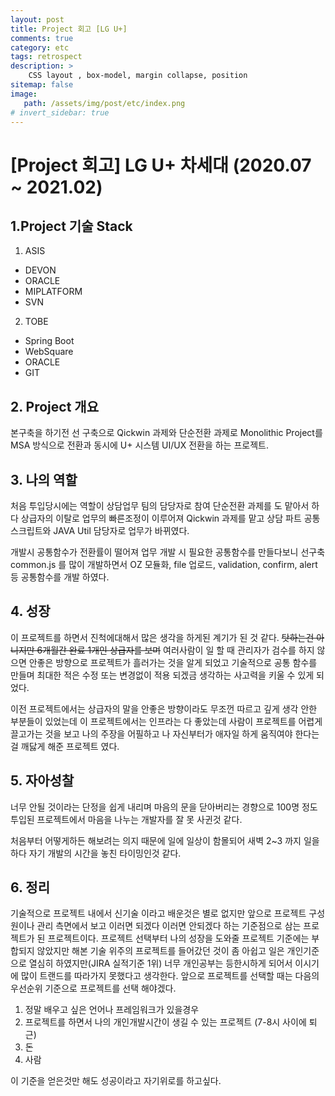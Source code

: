 ```yaml
---
layout: post
title: Project 회고 [LG U+]
comments: true
category: etc
tags: retrospect
description: >
    CSS layout , box-model, margin collapse, position
sitemap: false
image: 
   path: /assets/img/post/etc/index.png
# invert_sidebar: true
---
```


# [Project 회고] LG U+ 차세대 (2020.07 ~ 2021.02)

## 1.Project 기술 Stack  
1. ASIS
  - DEVON
  - ORACLE 
  - MIPLATFORM
  - SVN

2. TOBE
  - Spring Boot
  - WebSquare
  - ORACLE
  - GIT


## 2. Project 개요
본구축을 하기전 선 구축으로 Qickwin 과제와 단순전환 과제로 Monolithic Project를 MSA 방식으로 전환과 동시에 U+ 시스템 UI/UX 전환을 하는 프로젝트. 


## 3. 나의 역할 
처음 투입당시에는 역할이 상담업무 팀의 담당자로 참여 단순전환 과제를 도 맡아서 하다 상급자의 이탈로 업무의 빠른조정이 이루어져 Qickwin 과제를 맡고 상담 파트 공통 스크립트와 JAVA Util 담당자로 업무가 바뀌였다. 

개발시 공통함수가 전환률이 떨어져 업무 개발 시 필요한 공통함수를 만들다보니 선구축 common.js 를 많이 개발하면서 OZ 모듈화, file 업로드, validation, confirm, alert 등 공통함수를 개발 하였다. 

## 4. 성장
이 프로젝트를 하면서 진척에대해서 많은 생각을 하게된 계기가 된 것 같다. ~~탓하는건 아니지만 6개월간 완료 1개인 상급자를 보며~~ 여러사람이 일 할 때 관리자가 검수를 하지 않으면 안좋은 방향으로 프로젝트가 흘러가는 것을 알게 되었고 기술적으로 공통 함수를 만들며  최대한 적은 수정 또는 변경없이 적용 되겠금 생각하는 사고력을 키울 수 있게 되었다. 

이전 프로젝트에서는 상급자의 말을 안좋은 방향이라도 무조껀 따르고 깊게 생각 안한 부분들이 있었는데 이 프로젝트에서는 인프라는 다 좋았는데 사람이 프로젝트를 어렵게 끌고가는 것을 보고 나의 주장을 어필하고 나 자신부터가 애자일 하게 움직여야 한다는걸 깨닳게 해준 프로젝트 였다.

## 5. 자아성찰
너무 안될 것이라는 단정을 쉽게 내리며 마음의 문을 닫아버리는 경향으로 100명 정도 투입된 프로젝트에서 마음을 나누는 개발자를 잘 못 사귄것 같다. 

처음부터 어떻게하든 해보려는 의지 때문에 일에 일상이 함몰되어 새벽 2~3 까지 일을 하다 자기 개발의 시간을 놓친 타이밍인것 같다. 


## 6. 정리 
기술적으로 프로젝트 내에서 신기술 이라고 배운것은 별로 없지만 앞으로 프로젝트 구성원이나 관리 측면에서 보고 이러면 되겠다 이러면 안되겠다 하는 기준점으로 삼는 프로젝트가 된 프로젝트이다. 프로젝트 선택부터 나의 성장을 도와줄 프로젝트 기준에는 부합되지 않았지만 해본 기술 위주의 프로젝트를 들어갔던 것이 좀 아쉽고 일은 개인기준으로 열심히 하였지만(JIRA 실적기준 1위) 너무 개인공부는 등한시하게 되어서 이시기에 많이 트랜드를 따라가지 못했다고 생각한다. 앞으로 프로젝트를 선택할 때는 다음의 우선순위 기준으로 프로젝트를 선택 해야겠다.

1. 정말 배우고 싶은 언어나 프레임워크가 있을경우
2. 프로젝트를 하면서 나의 개인개발시간이 생길 수 있는 프로젝트 (7-8시 사이에 퇴근)
3. 돈
4. 사람

이 기준을 얻은것만 해도 성공이라고 자기위로를 하고싶다.

  
